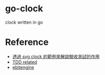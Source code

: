 # go-clock
clock written in go

# Reference

- [透過 svg clock 的範例來解說驗收測試的作用](https://hackmd.io/@JgGTFI_BRjyUv6YuG1bmUQ/SkoTaXWPle)
- [TDD related](https://ithelp.ithome.com.tw/users/20115082/ironman/8190)
- [ebitengine](https://ebitengine.org/en/documents/cheatsheet.html)
